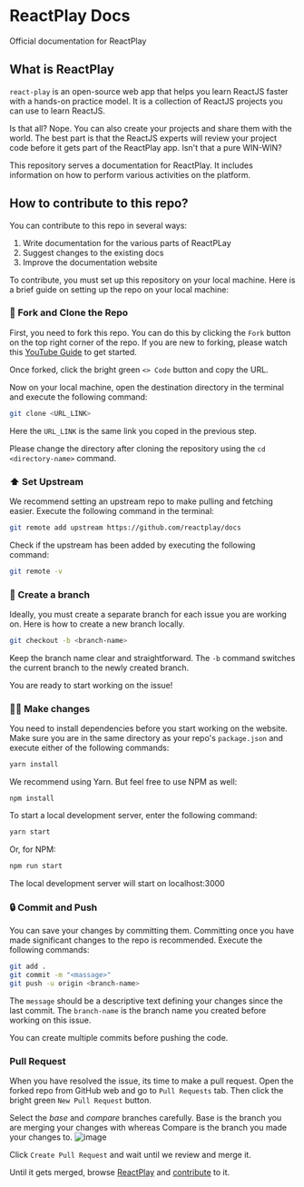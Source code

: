 # ReactPlay Docs
Official documentation for ReactPlay 

## What is ReactPlay
`react-play` is an open-source web app that helps you learn ReactJS faster with a hands-on practice model. It is a collection of ReactJS projects you can use to learn ReactJS.

Is that all? Nope. You can also create your projects and share them with the world. The best part is that the ReactJS experts will review your project code before it gets part of the ReactPlay app. Isn't that a pure WIN-WIN?

This repository serves a documentation for ReactPlay. It includes information on how to perform various activities on the platform.

## How to contribute to this repo?

You can contribute to this repo in several ways:
1. Write documentation for the various parts of ReactPLay
2. Suggest changes to the existing docs
3. Improve the documentation website

To contribute, you must set up this repository on your local machine. Here is a brief guide on setting up the repo on your local machine:

### 🍴 Fork and Clone the Repo
First, you need to fork this repo. You can do this by clicking the `Fork` button on the top right corner of the repo. If you are new to forking, please watch this [YouTube Guide](https://www.youtube.com/watch?v=h8suY-Osn8Q) to get started.

Once forked, click the bright green `<> Code` button and copy the URL.

Now on your local machine, open the destination directory in the terminal and execute the following command:

```bash
git clone <URL_LINK>
```

Here the `URL_LINK` is the same link you coped in the previous step.


Please change the directory after cloning the repository using the ```cd <directory-name>``` command.

### ⬆ Set Upstream
We recommend setting an upstream repo to make pulling and fetching easier. Execute the following command in the terminal:

```bash
git remote add upstream https://github.com/reactplay/docs
```

Check if the upstream has been added by executing the following command:

```bash
git remote -v
```

### 🌴 Create a branch
Ideally, you must create a separate branch for each issue you are working on. Here is how to create a new branch locally.

```bash
git checkout -b <branch-name>
``` 

Keep the branch name clear and straightforward. The `-b` command switches the current branch to the newly created branch. 

You are ready to start working on the issue!

### 👨‍💻 Make changes
You need to install dependencies before you start working on the website. Make sure you are in the same directory as your repo's `package.json` and execute either of the following commands:

```bash
yarn install
```

We recommend using Yarn. But feel free to use NPM as well:
```
npm install
```

To start a local development server, enter the following command:

```bash
yarn start
````

Or, for NPM:
```bash
npm run start
```

The local development server will start on localhost:3000

### 🔒 Commit and Push
You can save your changes by committing them. Committing once you have made significant changes to the repo is recommended. Execute the following commands:

```bash
git add .
git commit -m "<massage>"
git push -u origin <branch-name>
```
The `message` should be a descriptive text defining your changes since the last commit.
The `branch-name` is the branch name you created before working on this issue.

You can create multiple commits before pushing the code.


### Pull Request
When you have resolved the issue, its time to make a pull request.
Open the forked repo from GitHub web and go to `Pull Requests` tab. Then click the bright green `New Pull Request` button.

Select the _base_ and _compare_ branches carefully. Base is the branch you are merging your changes with whereas Compare is the branch you made your changes to.
![image](https://user-images.githubusercontent.com/53049546/222949792-0d9c1739-3692-4753-8880-2bb1837a43ac.png)

Click `Create Pull Request` and wait until we review and merge it.

Until it gets merged, browse [ReactPlay](https://reactplay.io/) and [contribute](https://github.com/reactplay/react-play) to it.


